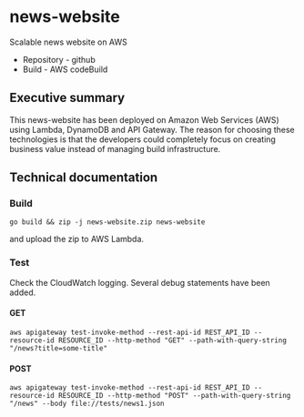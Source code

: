 # news-website

Scalable news website on AWS

* Repository - github
* Build - AWS codeBuild

## Executive summary

This news-website has been deployed on Amazon Web Services (AWS) using Lambda,
DynamoDB and API Gateway. The reason for choosing these technologies is that
the developers could completely focus on creating business value instead of
managing build infrastructure.

## Technical documentation

### Build

```
go build && zip -j news-website.zip news-website
```

and upload the zip to AWS Lambda.

### Test

Check the CloudWatch logging. Several debug statements have been added.

#### GET

```
aws apigateway test-invoke-method --rest-api-id REST_API_ID --resource-id RESOURCE_ID --http-method "GET" --path-with-query-string "/news?title=some-title"
```

#### POST

```
aws apigateway test-invoke-method --rest-api-id REST_API_ID --resource-id RESOURCE_ID --http-method "POST" --path-with-query-string "/news" --body file://tests/news1.json
```